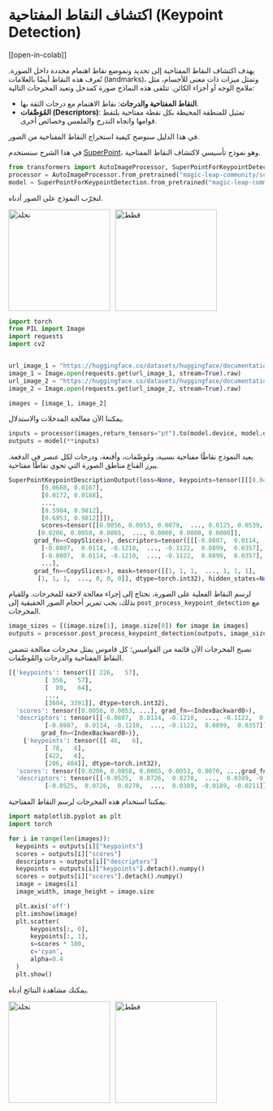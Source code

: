 <!--Copyright 2023 The HuggingFace Team. All rights reserved.

Licensed under the Apache License, Version 2.0 (the "License"); you may not use this file except in compliance with
the License. You may obtain a copy of the License at

http://www.apache.org/licenses/LICENSE-2.0

Unless required by applicable law or agreed to in writing, software distributed under the License is distributed on
an "AS IS" BASIS, WITHOUT WARRANTIES OR CONDITIONS OF ANY KIND, either express or implied. See the License for the
specific language governing permissions and limitations under the License.

⚠️ Note that this file is in Markdown but contain specific syntax for our doc-builder (similar to MDX) that may not be
rendered properly in your Markdown viewer.

-->

# اكتشاف النقاط المفتاحية (Keypoint Detection)

[[open-in-colab]]

يهدف اكتشاف النقاط المفتاحية إلى تحديد وتموضع نقاط اهتمام محددة داخل الصورة. تُعرف هذه النقاط أيضًا بالعلامات (landmarks)، وتمثل ميزات ذات معنى للأجسام، مثل ملامح الوجه أو أجزاء الكائن. تتلقى هذه النماذج صورة كمدخل وتعيد المخرجات التالية:

- **النقاط المفتاحية والدرجات**: نقاط الاهتمام مع درجات الثقة بها.
- **المُوَصِّفات (Descriptors)**: تمثيل للمنطقة المحيطة بكل نقطة مفتاحية يلتقط قوامها واتجاه التدرج والملمس وخصائص أخرى.

في هذا الدليل سنوضح كيفية استخراج النقاط المفتاحية من الصور.

في هذا الشرح سنستخدم [SuperPoint](./model_doc/superpoint)، وهو نموذج تأسيسي لاكتشاف النقاط المفتاحية.

```python
from transformers import AutoImageProcessor, SuperPointForKeypointDetection
processor = AutoImageProcessor.from_pretrained("magic-leap-community/superpoint")
model = SuperPointForKeypointDetection.from_pretrained("magic-leap-community/superpoint")
```

لنجرّب النموذج على الصور أدناه.

<div style="display: flex; align-items: center;">
    <img src="https://huggingface.co/datasets/huggingface/documentation-images/resolve/main/bee.jpg" 
         alt="نحلة" 
         style="height: 200px; object-fit: contain; margin-right: 10px;">
    <img src="https://huggingface.co/datasets/huggingface/documentation-images/resolve/main/cats.png" 
         alt="قطط" 
         style="height: 200px; object-fit: contain;">
</div>


```python
import torch
from PIL import Image
import requests
import cv2


url_image_1 = "https://huggingface.co/datasets/huggingface/documentation-images/resolve/main/bee.jpg"
image_1 = Image.open(requests.get(url_image_1, stream=True).raw)
url_image_2 = "https://huggingface.co/datasets/huggingface/documentation-images/resolve/main/cats.png"
image_2 = Image.open(requests.get(url_image_2, stream=True).raw)

images = [image_1, image_2]
```

يمكننا الآن معالجة المدخلات والاستدلال.

```python
inputs = processor(images,return_tensors="pt").to(model.device, model.dtype)
outputs = model(**inputs)
```

يعيد النموذج نقاطًا مفتاحية نسبية، ومُوصِّفات، وأقنعة، ودرجات لكل عنصر في الدفعة. يبرز القناع مناطق الصورة التي تحوي نقاطًا مفتاحية.

```python
SuperPointKeypointDescriptionOutput(loss=None, keypoints=tensor([[[0.0437, 0.0167],
         [0.0688, 0.0167],
         [0.0172, 0.0188],
         ...,
         [0.5984, 0.9812],
         [0.6953, 0.9812]]]), 
         scores=tensor([[0.0056, 0.0053, 0.0079,  ..., 0.0125, 0.0539, 0.0377],
        [0.0206, 0.0058, 0.0065,  ..., 0.0000, 0.0000, 0.0000]],
       grad_fn=<CopySlices>), descriptors=tensor([[[-0.0807,  0.0114, -0.1210,  ..., -0.1122,  0.0899,  0.0357],
         [-0.0807,  0.0114, -0.1210,  ..., -0.1122,  0.0899,  0.0357],
         [-0.0807,  0.0114, -0.1210,  ..., -0.1122,  0.0899,  0.0357],
         ...],
       grad_fn=<CopySlices>), mask=tensor([[1, 1, 1,  ..., 1, 1, 1],
        [1, 1, 1,  ..., 0, 0, 0]], dtype=torch.int32), hidden_states=None)
```

لرسم النقاط الفعلية على الصورة، نحتاج إلى إجراء معالجة لاحقة للمخرجات. وللقيام بذلك، يجب تمرير أحجام الصور الحقيقية إلى `post_process_keypoint_detection` مع المخرجات.

```python
image_sizes = [(image.size[1], image.size[0]) for image in images]
outputs = processor.post_process_keypoint_detection(outputs, image_sizes)
```

تصبح المخرجات الآن قائمة من القواميس؛ كل قاموس يمثل مخرجات معالجة تتضمن النقاط المفتاحية والدرجات والمُوصِّفات.

```python
[{'keypoints': tensor([[ 226,   57],
          [ 356,   57],
          [  89,   64],
          ...,
          [3604, 3391]], dtype=torch.int32),
  'scores': tensor([0.0056, 0.0053, ...], grad_fn=<IndexBackward0>),
  'descriptors': tensor([[-0.0807,  0.0114, -0.1210,  ..., -0.1122,  0.0899,  0.0357],
          [-0.0807,  0.0114, -0.1210,  ..., -0.1122,  0.0899,  0.0357]],
         grad_fn=<IndexBackward0>)},
    {'keypoints': tensor([[ 46,   6],
          [ 78,   6],
          [422,   6],
          [206, 404]], dtype=torch.int32),
  'scores': tensor([0.0206, 0.0058, 0.0065, 0.0053, 0.0070, ...,grad_fn=<IndexBackward0>),
  'descriptors': tensor([[-0.0525,  0.0726,  0.0270,  ...,  0.0389, -0.0189, -0.0211],
          [-0.0525,  0.0726,  0.0270,  ...,  0.0389, -0.0189, -0.0211]}]
```

يمكننا استخدام هذه المخرجات لرسم النقاط المفتاحية.

```python
import matplotlib.pyplot as plt
import torch

for i in range(len(images)):
  keypoints = outputs[i]["keypoints"]
  scores = outputs[i]["scores"]
  descriptors = outputs[i]["descriptors"]
  keypoints = outputs[i]["keypoints"].detach().numpy()
  scores = outputs[i]["scores"].detach().numpy()
  image = images[i]
  image_width, image_height = image.size

  plt.axis('off')
  plt.imshow(image)
  plt.scatter(
      keypoints[:, 0],
      keypoints[:, 1],
      s=scores * 100,
      c='cyan',
      alpha=0.4
  )
  plt.show()
```

يمكنك مشاهدة النتائج أدناه.

<div style="display: flex; align-items: center;">
    <img src="https://huggingface.co/datasets/huggingface/documentation-images/resolve/main/bee_keypoint.png" 
         alt="نحلة" 
         style="height: 200px; object-fit: contain; margin-right: 10px;">
    <img src="https://huggingface.co/datasets/huggingface/documentation-images/resolve/main/cats_keypoint.png" 
         alt="قطط" 
         style="height: 200px; object-fit: contain;">
</div>
